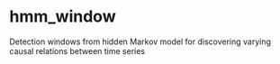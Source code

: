 # hmm_window
Detection windows from hidden Markov model for discovering varying causal relations between time series
